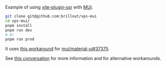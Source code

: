 Example of using [vite-plugin-ssr](https://vite-plugin-ssr.com/) with [MUI](https://mui.com/).

```bash
git clone git@github.com:brillout/vps-mui
cd vps-mui/
pnpm install
pnpm run dev
# Or
pnpm run prod
```

It uses [this workaround](https://github.com/brillout/vps-mui/commit/e74f6e809e2ca6ae54bd593178926a405ffce5b3) for [mui/material-ui#37375](https://github.com/mui/material-ui/issues/37375).

See [this conversation](https://github.com/brillout/vite-plugin-ssr/discussions/901) for more information and for alternative workarounds.
